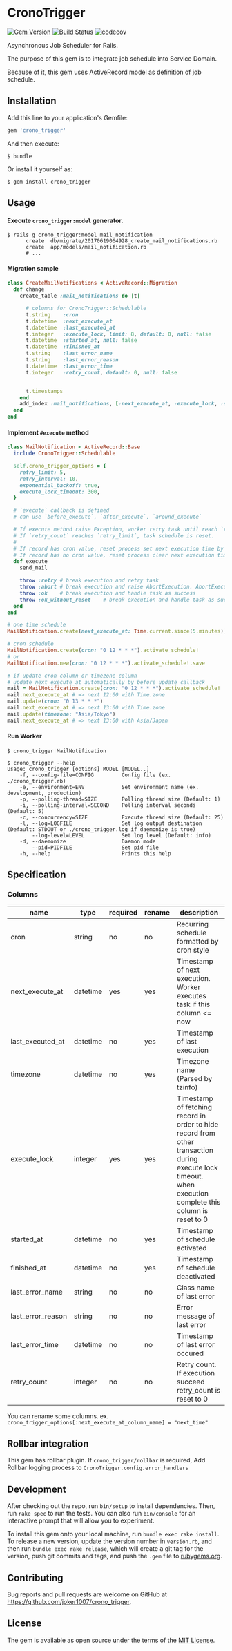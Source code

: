 # CronoTrigger
[![Gem Version](https://badge.fury.io/rb/crono_trigger.svg)](https://badge.fury.io/rb/crono_trigger)
[![Build Status](https://travis-ci.org/joker1007/crono_trigger.svg?branch=master)](https://travis-ci.org/joker1007/crono_trigger)
[![codecov](https://codecov.io/gh/joker1007/crono_trigger/branch/master/graph/badge.svg)](https://codecov.io/gh/joker1007/crono_trigger)

Asynchronous Job Scheduler for Rails.

The purpose of this gem is to integrate job schedule into Service Domain.

Because of it, this gem uses ActiveRecord model as definition of job schedule.

## Installation

Add this line to your application's Gemfile:

```ruby
gem 'crono_trigger'
```

And then execute:

    $ bundle

Or install it yourself as:

    $ gem install crono_trigger

## Usage

#### Execute `crono_trigger:model` generator.

```
$ rails g crono_trigger:model mail_notification
      create  db/migrate/20170619064928_create_mail_notifications.rb
      create  app/models/mail_notification.rb
      # ...
```

#### Migration sample

```ruby
class CreateMailNotifications < ActiveRecord::Migration
  def change
    create_table :mail_notifications do |t|

      # columns for CronoTrigger::Schedulable
      t.string    :cron
      t.datetime  :next_execute_at
      t.datetime  :last_executed_at
      t.integer   :execute_lock, limit: 8, default: 0, null: false
      t.datetime  :started_at, null: false
      t.datetime  :finished_at
      t.string    :last_error_name
      t.string    :last_error_reason
      t.datetime  :last_error_time
      t.integer   :retry_count, default: 0, null: false


      t.timestamps
    end
    add_index :mail_notifications, [:next_execute_at, :execute_lock, :started_at, :finished_at], name: "crono_trigger_index_on_mail_notifications"
  end
end
```

#### Implement `#execute` method

```ruby
class MailNotification < ActiveRecord::Base
  include CronoTrigger::Schedulable

  self.crono_trigger_options = {
    retry_limit: 5,
    retry_interval: 10,
    exponential_backoff: true,
    execute_lock_timeout: 300,
  }

  # `execute` callback is defined
  # can use `before_execute`, `after_execute`, `around_execute`

  # If execute method raise Exception, worker retry task until reach `retry_limit`
  # If `retry_count` reaches `retry_limit`, task schedule is reset.
  # 
  # If record has cron value, reset process set next execution time by cron definition
  # If record has no cron value, reset process clear next execution time
  def execute
    send_mail

    throw :retry # break execution and retry task
    throw :abort # break execution and raise AbortExecution. AbortExecution is not retried
    throw :ok    # break execution and handle task as success
    throw :ok_without_reset    # break execution and handle task as success but without schedule reseting and unlocking
  end
end

# one time schedule
MailNotification.create(next_execute_at: Time.current.since(5.minutes))

# cron schedule
MailNotification.create(cron: "0 12 * * *").activate_schedule!
# or
MailNotification.new(cron: "0 12 * * *").activate_schedule!.save

# if update cron column or timezone column
# update next_execute_at automatically by before_update callback
mail = MailNotification.create(cron: "0 12 * * *").activate_schedule!
mail.next_execute_at # => next 12:00 with Time.zone
mail.update(cron: "0 13 * * *")
mail.next_execute_at # => next 13:00 with Time.zone
mail.update(timezone: "Asia/Tokyo")
mail.next_execute_at # => next 13:00 with Asia/Japan
```

#### Run Worker

```
$ crono_trigger MailNotification
```

```
$ crono_trigger --help
Usage: crono_trigger [options] MODEL [MODEL..]
    -f, --config-file=CONFIG         Config file (ex. ./crono_trigger.rb)
    -e, --environment=ENV            Set environment name (ex. development, production)
    -p, --polling-thread=SIZE        Polling thread size (Default: 1)
    -i, --polling-interval=SECOND    Polling interval seconds (Default: 5)
    -c, --concurrency=SIZE           Execute thread size (Default: 25)
    -l, --log=LOGFILE                Set log output destination (Default: STDOUT or ./crono_trigger.log if daemonize is true)
        --log-level=LEVEL            Set log level (Default: info)
    -d, --daemonize                  Daemon mode
        --pid=PIDFILE                Set pid file
    -h, --help                       Prints this help
```

## Specification

### Columns

|name             |type    |required|rename|description                                                                                                                                                  |
|-----------------|--------|--------|------|-------------------------------------------------------------------------------------------------------------------------------------------------------------|
|cron             |string  |no      |no    |Recurring schedule formatted by cron style                                                                                                                   |
|next_execute_at  |datetime|yes     |yes   |Timestamp of next execution. Worker executes task if this column <= now                                                                                      |
|last_executed_at |datetime|no      |yes   |Timestamp of last execution                                                                                                                                  |
|timezone         |datetime|no      |yes   |Timezone name (Parsed by tzinfo)                                                                                                                             |
|execute_lock     |integer |yes     |yes   |Timestamp of fetching record in order to hide record from other transaction during execute lock timeout. <br> when execution complete this column is reset to 0|
|started_at       |datetime|no      |yes   |Timestamp of schedule activated                                                                                                                              |
|finished_at      |datetime|no      |yes   |Timestamp of schedule deactivated                                                                                                                            |
|last_error_name  |string  |no      |no    |Class name of last error                                                                                                                                     |
|last_error_reason|string  |no      |no    |Error message of last error                                                                                                                                  |
|last_error_time  |datetime|no      |no    |Timestamp of last error occured                                                                                                                              |
|retry_count      |integer |no      |no    |Retry count. <br> If execution succeed retry_count is reset to 0                                                                                                  |

You can rename some columns.
ex. `crono_trigger_options[:next_execute_at_column_name] = "next_time"`

## Rollbar integration
This gem has rollbar plugin.
If `crono_trigger/rollbar` is required, Add Rollbar logging process to `CronoTrigger.config.error_handlers`

## Development

After checking out the repo, run `bin/setup` to install dependencies. Then, run `rake spec` to run the tests. You can also run `bin/console` for an interactive prompt that will allow you to experiment.

To install this gem onto your local machine, run `bundle exec rake install`. To release a new version, update the version number in `version.rb`, and then run `bundle exec rake release`, which will create a git tag for the version, push git commits and tags, and push the `.gem` file to [rubygems.org](https://rubygems.org).

## Contributing

Bug reports and pull requests are welcome on GitHub at https://github.com/joker1007/crono_trigger.


## License

The gem is available as open source under the terms of the [MIT License](http://opensource.org/licenses/MIT).

